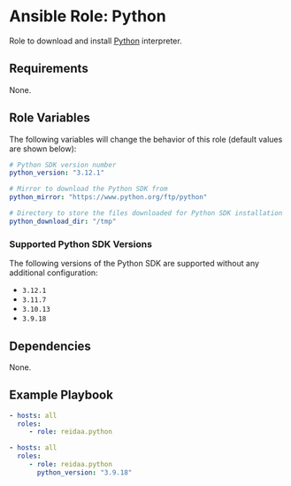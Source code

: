 # Ansible Role: Python

Role to download and install [Python](https://www.python.org/) interpreter.

## Requirements

None.

## Role Variables

The following variables will change the behavior of this role (default values
are shown below):

```yaml
# Python SDK version number
python_version: "3.12.1"

# Mirror to download the Python SDK from
python_mirror: "https://www.python.org/ftp/python"

# Directory to store the files downloaded for Python SDK installation
python_download_dir: "/tmp"
```

### Supported Python SDK Versions

The following versions of the Python SDK are supported without any additional
configuration:

* `3.12.1`
* `3.11.7`
* `3.10.13`
* `3.9.18`

## Dependencies

None.

## Example Playbook

```yaml
- hosts: all
  roles:
     - role: reidaa.python
```

```yaml
- hosts: all
  roles:
     - role: reidaa.python
       python_version: "3.9.18"
```
